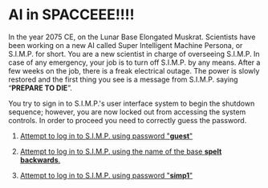 # AI in SPACCEEE!!!!

In the year 2075 CE, on the Lunar Base Elongated Muskrat. Scientists have been working on a new AI called Super Intelligent Machine Persona, or S.I.M.P. for short. You are a new scientist in charge of overseeing S.I.M.P. In case of any emergency, your job is to turn off S.I.M.P. by any means. After a few weeks on the job, there is a freak electrical outage. The power is slowly restored and the first thing you see is a message from S.I.M.P. saying “**PREPARE TO DIE**”.

You try to sign in to S.I.M.P.'s user interface system to begin the shutdown sequence; however, you are now locked out from accessing the system controls. In order to proceed you need to correctly guess the password.

1. [Attempt to log in to S.I.M.P. using password "**guest**"](choice_1.md)

2. [Attempt to log in to S.I.M.P. using the name of the base **spelt backwards**.](choice_1b.md)

3. [Attempt to log in to S.I.M.P. using password "**simp1**"](failure.md)

